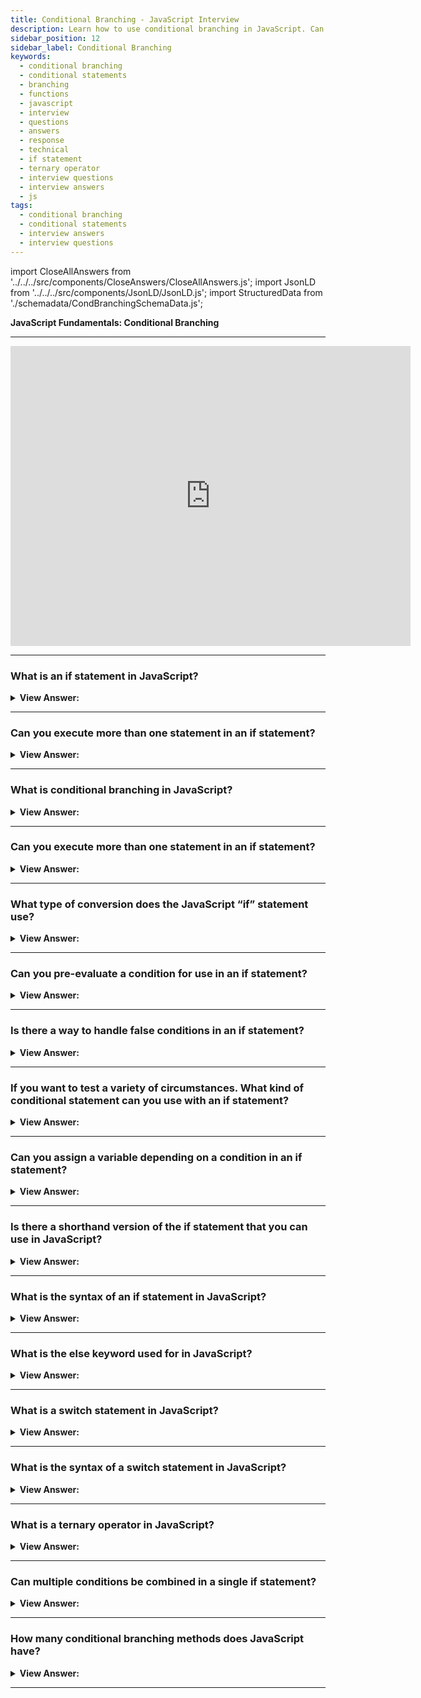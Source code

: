 ```yaml
---
title: Conditional Branching - JavaScript Interview
description: Learn how to use conditional branching in JavaScript. Can you execute more than one statement in an if statement? | Frontend Interview Questions & Answers
sidebar_position: 12
sidebar_label: Conditional Branching
keywords:
  - conditional branching
  - conditional statements
  - branching
  - functions
  - javascript
  - interview
  - questions
  - answers
  - response
  - technical
  - if statement
  - ternary operator
  - interview questions
  - interview answers
  - js
tags:
  - conditional branching
  - conditional statements
  - interview answers
  - interview questions
---
```


import CloseAllAnswers from '../../../src/components/CloseAnswers/CloseAllAnswers.js';
import JsonLD from '../../../src/components/JsonLD/JsonLD.js';
import StructuredData from './schemadata/CondBranchingSchemaData.js';

<JsonLD data={StructuredData} />

<head>
  <title>Conditional Branching | JavaScript Frontend Phone Interview</title>
</head>

**JavaScript Fundamentals: Conditional Branching**

---

<div class='videoWrapper'>
<iframe
    width="640"
    height="480"
    src="https://www.youtube.com/embed/bNuJk2HRLnE"
    frameborder="0"
    allow="autoplay; encrypted-media"
    allowfullscreen
>
</iframe>
</div>

---

<CloseAllAnswers />

### What is an if statement in JavaScript?

<details>
  <summary><strong>View Answer:</strong></summary>
  <div>
  <div><strong>Interview Response:</strong> An if statement is a conditional statement that checks a specified condition and executes a block of code if the condition is true. If the condition is false, the code inside the if statement is ignored.</div><br />
  <div><strong className="codeExample">Code Example:</strong><br /><br />

  <div></div>

```js
let year = prompt('In which year was ECMAScript-2015 published?', '');
if (year == 2015) alert('You are right!'); // You are right!
```

  </div>
  </div>
</details>

---

### Can you execute more than one statement in an if statement?

<details>
  <summary><strong>View Answer:</strong></summary>
  <div>
  <div><strong>Interview Response:</strong> Yes, but they must be encased in curly brackets {}. Even if just one sentence has to run, this improves readability and is encouraged.</div><br />
  <div><strong className="codeExample">Code Example:</strong><br /><br />

  <div></div>

```js
if (year == 2015) {
  alert("That's correct!");
  alert("You're so smart!");
}
```

  </div>
  </div>
</details>

---

### What is conditional branching in JavaScript?

<details>
  <summary><strong>View Answer:</strong></summary>
  <div>
  <div><strong>Interview Response:</strong> Conditional branching in JavaScript involves using statements like 'if', 'else', and 'else if' to execute specific code blocks depending on whether certain conditions are met, allowing for dynamic behavior.</div><br/>
  </div>
</details>

---

### Can you execute more than one statement in an if statement?

<details>s
  <summary><strong>View Answer:</strong></summary>
  <div>
  <div><strong>Interview Response:</strong> Yes, you can execute multiple statements within an if statement by enclosing them in curly braces ({}) to form a block. This lets you perform various actions based on a single condition.</div><br/>
  </div>
</details>

---

### What type of conversion does the JavaScript “if” statement use?

<details>
  <summary><strong>View Answer:</strong></summary>
  <div>
  <div><strong>Interview Response:</strong> The JavaScript "if" statement uses implicit type coercion, converting the condition to a boolean value. This is done through the Abstract Equality Comparison algorithm, often called "loose" comparison.</div><br/>
  </div>
</details>

---

### Can you pre-evaluate a condition for use in an if statement?

<details>
  <summary><strong>View Answer:</strong></summary>
  <div>
  <div><strong>Interview Response:</strong> Yes, you can pre-evaluate a condition by assigning its result to a variable and then using that variable as the condition in the if statement.</div><br />
  <div><strong className="codeExample">Code Example:</strong><br /><br />

  <div></div>

```js
let cond = year == 2015; // equality evaluates to true or false
if (cond) {
  alert('Hello, World'); // returns Hello, World
}
```

  </div>
  </div>
</details>

---

### Is there a way to handle false conditions in an if statement?

<details>
  <summary><strong>View Answer:</strong></summary>
  <div>
  <div><strong>Interview Response:</strong> Yes, We can use an if-else statement to handle false conditions.</div><br />
  <div><strong>Technical Response:</strong> Yes, the “if” statement may contain an optional “else” block. It executes when the condition is false.
  </div><br />
  <div><strong className="codeExample">Code Example:</strong><br /><br />

  <div></div>

```js
let year = prompt('In which year was the ECMAScript-2015 published?', '');

if (year == 2015) {
  alert('You guessed it right!');
} else {
  alert('How can you be so wrong?'); // any value except 2015
}
```

  </div>
  </div>
</details>

---

### If you want to test a variety of circumstances. What kind of conditional statement can you use with an if statement?

<details>
  <summary><strong>View Answer:</strong></summary>
  <div>
  <div><strong>Interview Response:</strong> To test various circumstances, you can use "else if" clauses along with the "if" statement, creating a chain of conditions to check before executing a specific code block.</div><br />
  <div><strong className="codeExample">Code Example:</strong><br /><br />

  <div></div>

```js
let year = prompt('In which year was the ECMAScript-2015  published?', '');

if (year < 2015) {
  alert('Too early...');
} else if (year > 2015) {
  alert('Too late');
} else {
  alert('Exactly!');
}
```

  </div>
  </div>
</details>

---

### Can you assign a variable depending on a condition in an if statement?

<details>
  <summary><strong>View Answer:</strong></summary>
  <div>
  <div><strong>Interview Response:</strong> Yes, in JavaScript you can assign a variable depending on a condition in an if statement.</div><br />
  <div><strong className="codeExample">Code Example:</strong><br /><br />

  <div></div>

```js
let accessAllowed;
let age = prompt('How old are you?', '');

if (age > 18) {
  accessAllowed = true;
} else {
  accessAllowed = false;
}

alert(accessAllowed);
```

  </div>
  </div>
</details>

---

### Is there a shorthand version of the if statement that you can use in JavaScript?

<details>
  <summary><strong>View Answer:</strong></summary>
  <div>
  <div><strong>Interview Response:</strong> JavaScript offers a shorthand version called the ternary operator (condition ? trueExpression : falseExpression) for simple if-else statements, allowing for concise inline conditional evaluations.
  </div><br />
  <div><strong className="codeExample">Code Example:</strong><br /><br />

  <div></div>

```js
// the comparison operator "age > 18" executes first anyway
// (no need to wrap it into parentheses)
let accessAllowed = age > 18 ? true : false;
```

  </div><br />
  <div><strong className="codeExample">Note:</strong> Because the comparison itself gives true/false, you may eliminate using the question mark operator in the above example:<br /><br />

  <div></div>

```js
// the same
let accessAllowed = age > 18;
```

  </div>
  </div>
</details>

---

### What is the syntax of an if statement in JavaScript?

<details>
  <summary><strong>View Answer:</strong></summary>
  <div>
  <div><strong>Interview Response:</strong> In JavaScript, the syntax for an if statement starts with the keyword 'if', followed by a condition in parentheses. Then, code blocks for true and optional false conditions are enclosed in curly braces.</div><br/>
  </div>
</details>

---

### What is the else keyword used for in JavaScript?

<details>
  <summary><strong>View Answer:</strong></summary>
  <div>
  <div><strong>Interview Response:</strong> The "else" keyword is used in conjunction with an "if" statement to provide an alternative code block to execute when the condition of the "if" statement is false.</div><br/>
  </div>
</details>

---

### What is a switch statement in JavaScript?

<details>
  <summary><strong>View Answer:</strong></summary>
  <div>
  <div><strong>Interview Response:</strong> A switch statement is a control structure used to execute different code blocks based on the value of a specified expression, simplifying multiple if-else conditions.</div><br/>
  </div>
</details>

---

### What is the syntax of a switch statement in JavaScript?

<details>
  <summary><strong>View Answer:</strong></summary>
  <div>
  <div><strong>Interview Response:</strong> The switch statement syntax includes the 'switch' keyword, followed by an expression that is compared to values in each "case" block. When a match is found, the code in the corresponding block is executed. Optionally, a 'default' clause is added.</div><br/>
  </div>
</details>

---

### What is a ternary operator in JavaScript?

<details>
  <summary><strong>View Answer:</strong></summary>
  <div>
  <div><strong>Interview Response:</strong> A ternary operator in JavaScript is a concise, shorthand way to write simple if-else statements.</div><br/>
  </div>
</details>

---

### Can multiple conditions be combined in a single if statement?

<details>
  <summary><strong>View Answer:</strong></summary>
  <div>
  <div><strong>Interview Response:</strong> Yes, multiple conditions can be combined in a single if statement using logical operators such as '&&' (AND), '||' (OR), and '!' (NOT) to create complex conditionals.</div><br/>
  </div>
</details>

---

### How many conditional branching methods does JavaScript have?

<details>
  <summary><strong>View Answer:</strong></summary>
  <div>
  <div><strong>Interview Response:</strong> JavaScript has three primary conditional branching methods: if-else statements, switch statements, and the ternary operator, each serving different use cases and levels of complexity.</div><br/>
  </div>
</details>

---
